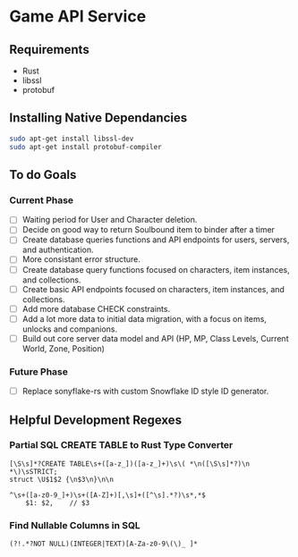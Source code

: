 # Game API Service

## Requirements
- Rust
- libssl
- protobuf

## Installing Native Dependancies
```sh
sudo apt-get install libssl-dev
sudo apt-get install protobuf-compiler
```
## To do Goals
### Current Phase
- [ ] Waiting period for User and Character deletion.
- [ ] Decide on good way to return Soulbound item to binder after a timer
- [ ] Create database queries functions and API endpoints for users, servers, and authentication.
- [ ] More consistant error structure.
- [ ] Create database query functions focused on characters, item instances, and collections.
- [ ] Create basic API endpoints focused on characters, item instances, and collections.
- [ ] Add more database CHECK constraints.
- [ ] Add a lot more data to initial data migration, with a focus on items, unlocks and companions.
- [ ] Build out core server data model and API (HP, MP, Class Levels, Current World, Zone, Position)
### Future Phase
- [ ] Replace sonyflake-rs with custom Snowflake ID style ID generator.

## Helpful Development Regexes
### Partial SQL CREATE TABLE to Rust Type Converter
```
[\S\s]*?CREATE TABLE\s+([a-z_])([a-z_]+)\s\( *\n([\S\s]*?)\n *\)\sSTRICT;
struct \U$1$2 {\n$3\n}\n\n
```
```
^\s+([a-z0-9_]+)\s+([A-Z]+)[,\s]+([^\s].*?)\s*,*$
    $1: $2,    // $3
```
### Find Nullable Columns in SQL
```
(?!.*?NOT NULL)(INTEGER|TEXT)[A-Za-z0-9\(\)_ ]*
```